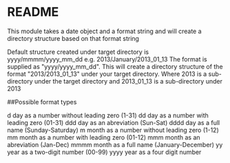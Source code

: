 README
======
This module takes a date object and a format string and
will create a directory structure based on that format string

Default structure created under target directory
is yyyy/mmmm/yyyy_mm_dd
e.g. 2013/January/2013_01_13
The format is supplied as "yyyy/yyyy_mm_dd".
This will create a directory structure of the format
"2013/2013_01_13" under your target directory.
Where 2013 is a sub-directory under the target
directory and 2013_01_13 is a sub-directory under
2013

##Possible format types

d    day as a number without leading zero (1-31) 
dd   day as a number with leading zero (01-31) 
ddd  day as an abreviation (Sun-Sat) 
dddd day as a full name (Sunday-Saturday) 
m    month as a number without leading zero (1-12) 
mm   month as a number with leading zero (01-12) 
mmm  month as an abreviation (Jan-Dec) 
mmmm month as a full name (January-December) 
yy   year as a two-digit number (00-99) 
yyyy year as a four digit number

